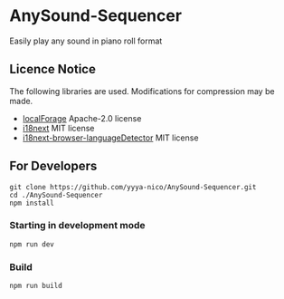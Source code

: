 # AnySound-Sequencer
Easily play any sound in piano roll format

## Licence Notice
The following libraries are used. Modifications for compression may be made.

* [localForage](https://github.com/localForage/localForage) Apache-2.0 license
* [i18next](https://github.com/i18next/i18next) MIT license
* [i18next-browser-languageDetector](https://github.com/i18next/i18next-browser-languageDetector) MIT license

## For Developers
```
git clone https://github.com/yyya-nico/AnySound-Sequencer.git
cd ./AnySound-Sequencer
npm install
```

### Starting in development mode
```
npm run dev
```

### Build
```
npm run build
```